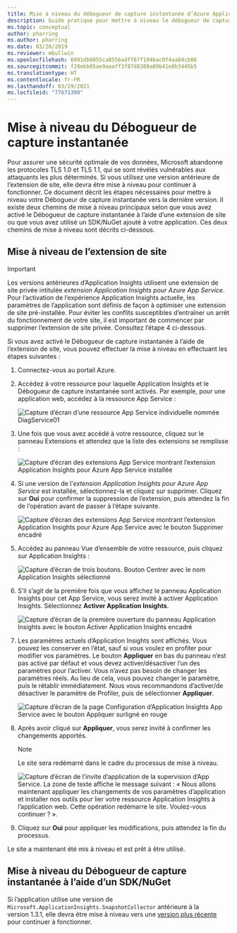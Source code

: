 ```yaml
---
title: Mise à niveau du débogueur de capture instantanée d’Azure Application Insights
description: Guide pratique pour mettre à niveau le débogueur de capture instantanée pour les applications .NET vers la dernière version sur Azure App Services ou via des packages NuGet
ms.topic: conceptual
author: pharring
ms.author: pharring
ms.date: 03/28/2019
ms.reviewer: mbullwin
ms.openlocfilehash: 6991db6055ca8556adff67f194bac0f4aa04cb06
ms.sourcegitcommit: f28ebb95ae9aaaff3f87d8388a09b41e0b3445b5
ms.translationtype: HT
ms.contentlocale: fr-FR
ms.lasthandoff: 03/29/2021
ms.locfileid: "77671390"
---
```

# <a name="upgrading-the-snapshot-debugger"></a>Mise à niveau du Débogueur de capture instantanée

Pour assurer une sécurité optimale de vos données, Microsoft abandonne les protocoles TLS 1.0 et TLS 1.1, qui se sont révélés vulnérables aux attaquants les plus déterminés. Si vous utilisez une version antérieure de l’extension de site, elle devra être mise à niveau pour continuer à fonctionner. Ce document décrit les étapes nécessaires pour mettre à niveau votre Débogueur de capture instantanée vers la dernière version. Il existe deux chemins de mise à niveau principaux selon que vous avez activé le Débogueur de capture instantanée à l’aide d’une extension de site ou que vous avez utilisé un SDK/NuGet ajouté à votre application. Ces deux chemins de mise à niveau sont décrits ci-dessous. 

## <a name="upgrading-the-site-extension"></a>Mise à niveau de l’extension de site

> [!IMPORTANT]
> Les versions antérieures d’Application Insights utilisent une extension de site privée intitulée _extension Application Insights pour Azure App Service_. Pour l’activation de l’expérience Application Insights actuelle, les paramètres de l’application sont définis de façon à optimiser une extension de site pré-installée.
> Pour éviter les conflits susceptibles d’entraîner un arrêt du fonctionnement de votre site, il est important de commencer par supprimer l’extension de site privée. Consultez l’étape 4 ci-dessous.

Si vous avez activé le Débogueur de capture instantanée à l’aide de l’extension de site, vous pouvez effectuer la mise à niveau en effectuant les étapes suivantes :

1. Connectez-vous au portail Azure.
2. Accédez à votre ressource pour laquelle Application Insights et le Débogueur de capture instantanée sont activés. Par exemple, pour une application web, accédez à la ressource App Service :

   ![Capture d’écran d’une ressource App Service individuelle nommée DiagService01](./media/snapshot-debugger-upgrade/app-service-resource.png)

3. Une fois que vous avez accédé à votre ressource, cliquez sur le panneau Extensions et attendez que la liste des extensions se remplisse :

   ![Capture d’écran des extensions App Service montrant l’extension Application Insights pour Azure App Service installée](./media/snapshot-debugger-upgrade/application-insights-site-extension-to-be-deleted.png)

4. Si une version de l’_extension Application Insights pour Azure App Service_ est installée, sélectionnez-la et cliquez sur supprimer. Cliquez sur **Oui** pour confirmer la suppression de l’extension, puis attendez la fin de l’opération avant de passer à l’étape suivante.

   ![Capture d’écran des extensions App Service montrant l’extension Application Insights pour Azure App Service avec le bouton Supprimer encadré](./media/snapshot-debugger-upgrade/application-insights-site-extension-delete.png)

5. Accédez au panneau Vue d’ensemble de votre ressource, puis cliquez sur Application Insights :

   ![Capture d’écran de trois boutons. Bouton Centrer avec le nom Application Insights sélectionné](./media/snapshot-debugger-upgrade/application-insights-button.png)

6. S’il s’agit de la première fois que vous affichez le panneau Application Insights pour cet App Service, vous serez invité à activer Application Insights. Sélectionnez **Activer Application Insights**.
 
   ![Capture d’écran de la première ouverture du panneau Application Insights avec le bouton Activer Application Insights encadré](./media/snapshot-debugger-upgrade/turn-on-application-insights.png)

7. Les paramètres actuels d’Application Insights sont affichés. Vous pouvez les conserver en l’état, sauf si vous voulez en profiter pour modifier vos paramètres. Le bouton **Appliquer** en bas du panneau n’est pas activé par défaut et vous devez activer/désactiver l’un des paramètres pour l’activer. Vous n’avez pas besoin de changer les paramètres réels. Au lieu de cela, vous pouvez changer le paramètre, puis le rétablir immédiatement. Nous vous recommandons d’activer/de désactiver le paramètre de Profiler, puis de sélectionner **Appliquer**.

   ![Capture d’écran de la page Configuration d’Application Insights App Service avec le bouton Appliquer surligné en rouge](./media/snapshot-debugger-upgrade/view-application-insights-data.png)

8. Après avoir cliqué sur **Appliquer**, vous serez invité à confirmer les changements apportés.

    > [!NOTE]
    > Le site sera redémarré dans le cadre du processus de mise à niveau.

   ![Capture d’écran de l’invite d’application de la supervision d’App Service. La zone de texte affiche le message suivant : « Nous allons maintenant appliquer les changements de vos paramètres d’application et installer nos outils pour lier votre ressource Application Insights à l’application web. Cette opération redémarre le site. Voulez-vous continuer ? ».](./media/snapshot-debugger-upgrade/apply-monitoring-settings.png)

9. Cliquez sur **Oui** pour appliquer les modifications, puis attendez la fin du processus.

Le site a maintenant été mis à niveau et est prêt à être utilisé.

## <a name="upgrading-snapshot-debugger-using-sdknuget"></a>Mise à niveau du Débogueur de capture instantanée à l’aide d’un SDK/NuGet

Si l’application utilise une version de `Microsoft.ApplicationInsights.SnapshotCollector` antérieure à la version 1.3.1, elle devra être mise à niveau vers une [version plus récente](https://www.nuget.org/packages/Microsoft.ApplicationInsights.SnapshotCollector) pour continuer à fonctionner.
